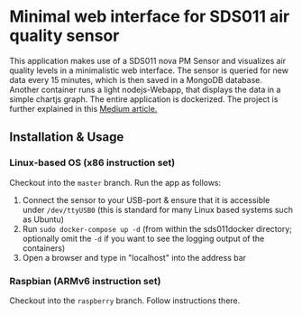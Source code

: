 # Minimal web interface for SDS011 air quality sensor
This application makes use of a SDS011 nova PM Sensor and visualizes air quality levels in a minimalistic web interface. The sensor is queried for new data every 15 minutes, which is then saved in a MongoDB database. Another container runs a light nodejs-Webapp, that displays the data in a simple chartjs graph. The entire application is dockerized. The project is further explained in this [Medium article.](https://medium.com/@seandlg/building-a-dockerized-minimal-web-interface-for-a-sds011-air-quality-sensor-ab1ea7467e64 "Building a dockerized minimal web interface for a SDS011 air quality sensor")

## Installation & Usage
### Linux-based OS (x86 instruction set)
Checkout into the `master` branch. Run the app as follows:
1) Connect the sensor to your USB-port & ensure that it is accessible under `/dev/ttyUSB0` (this is standard for many Linux based systems such as Ubuntu)
2) Run `sudo docker-compose up -d` (from within the sds011docker directory; optionally omit the `-d` if you want to see the logging output of the containers)
3) Open a browser and type in "localhost" into the address bar
### Raspbian (ARMv6 instruction set)
Checkout into the `raspberry` branch. Follow instructions there.
